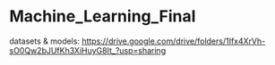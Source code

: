 ﻿# Machine_Learning_Final
datasets & models: [https://drive.google.com/drive/folders/1Ifx4XrVh-sO0Qw2bJUfKh3XiHuyG8It_?usp=sharing ](https://drive.google.com/drive/folders/1Ifx4XrVh-sO0Qw2bJUfKh3XiHuyG8It_?usp=drive_link)
